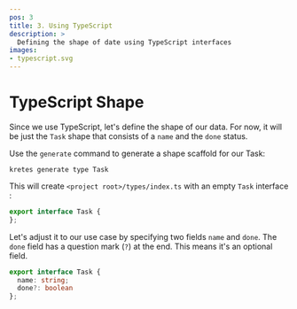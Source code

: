 ```yaml
---
pos: 3
title: 3. Using TypeScript
description: >
  Defining the shape of date using TypeScript interfaces
images:
- typescript.svg
---
```


# TypeScript Shape

Since we use TypeScript, let's define the shape of our data. For now, it will be just the `Task` shape that consists of a `name` and the `done` status.

Use the `generate` command to generate a shape scaffold for our Task:

```
kretes generate type Task
```

This will create `<project root>/types/index.ts` with an empty `Task` interface :

```ts
export interface Task {
};
```

Let's adjust it to our use case by specifying two fields `name` and `done`. The `done` field has a question mark (`?`) at the end. This means it's an optional field.

```ts
export interface Task {
  name: string;
  done?: boolean
};
```
